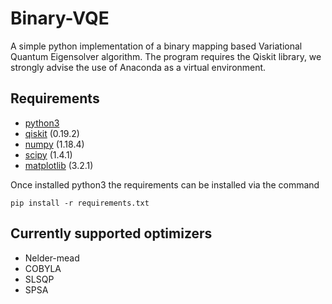 # Binary-VQE
A simple python implementation of a binary mapping based Variational Quantum Eigensolver algorithm. The program requires the Qiskit library, we strongly advise the use of Anaconda as a virtual environment.

## Requirements
- [python3](https://www.python.org/)
- [qiskit](https://qiskit.org/) (0.19.2)
- [numpy](https://numpy.org/) (1.18.4)
- [scipy](https://www.scipy.org/) (1.4.1)
- [matplotlib](https://matplotlib.org/) (3.2.1)

Once installed python3 the requirements can be installed via the command
```
pip install -r requirements.txt
```

## Currently supported optimizers
- Nelder-mead
- COBYLA
- SLSQP
- SPSA
